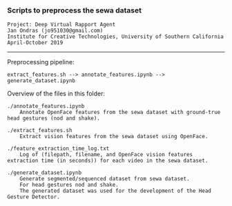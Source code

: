### Scripts to preprocess the sewa dataset

	Project: Deep Virtual Rapport Agent
	Jan Ondras (jo951030@gmail.com)
	Institute for Creative Technologies, University of Southern California
	April-October 2019
------------


Preprocessing pipeline: 

	extract_features.sh --> annotate_features.ipynb --> generate_dataset.ipynb



Overview of the files in this folder:
	
	./annotate_features.ipynb
		Annotate OpenFace features from the sewa dataset with ground-true head gestures (nod and shake).

	./extract_features.sh
		Extract vision features from the sewa dataset using OpenFace.

	./feature_extraction_time_log.txt
		Log of (filepath, filename, and OpenFace vision features extraction time (in seconds)) for each video in the sewa dataset.

	./generate_dataset.ipynb
		Generate segmented/sequenced dataset from sewa dataset. 
		For head gestures nod and shake. 
		The generated dataset was used for the development of the Head Gesture Detector.
